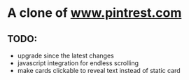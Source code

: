# A clone of www.pintrest.com

## TODO:

- upgrade since the latest changes
- javascript integration for endless scrolling
- make cards clickable to reveal text instead of static card